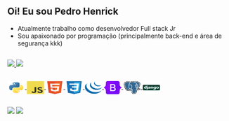 ## Oi! Eu sou Pedro Henrick

- Atualmente trabalho como desenvolvedor Full stack Jr
- Sou apaixonado por programação (principalmente back-end e área de segurança kkk)

##

<div>
  <a href="https://github.com/pedrohenrick777">
  <img height="165em" src="https://github-readme-stats.vercel.app/api?username=pedrohenrick777&show_icons=true&theme=dark&include_all_commits=true&count_private=true"/>
  <img height="165em" src="https://github-readme-stats.vercel.app/api/top-langs/?username=pedrohenrick777&theme=dark&layout=compact&langs_count=16"/>
</div>
 
  ##
  
<div>
 <img align="center" alt="Python" height="30" width="40" src="https://raw.githubusercontent.com/devicons/devicon/master/icons/python/python-original.svg">
 <img align="center" alt="javascript" height="30" width="40" src="https://raw.githubusercontent.com/devicons/devicon/master/icons/javascript/javascript-original.svg">
 <img align="center" alt="HTML" height="30" width="40" src="https://raw.githubusercontent.com/devicons/devicon/master/icons/html5/html5-original.svg">
 <img align="center" alt="CSS" height="30" width="40" src="https://raw.githubusercontent.com/devicons/devicon/master/icons/css3/css3-original.svg">
 <img align="center" alt="Jquery" height="30" width="40" src="https://raw.githubusercontent.com/devicons/devicon/master/icons/jquery/jquery-original.svg">
 <img align="center" alt="Bootstrap" height="30" width="40" src="https://raw.githubusercontent.com/devicons/devicon/master/icons/bootstrap/bootstrap-original.svg">
 <img align="center" alt="Python" height="30" width="40" src="https://raw.githubusercontent.com/devicons/devicon/master/icons/postgresql/postgresql-original.svg">
 <img align="center" alt="django" height="30" width="40" src="https://raw.githubusercontent.com/devicons/devicon/master/icons/django/django-original.svg">
</div>
  
  ##
 
<div> 
  <a href="https://instagram.com/_henriq4k" target="_blank"><img src="https://img.shields.io/badge/-Instagram-%23E4405F?style=for-the-badge&logo=instagram&logoColor=white" target="_blank"></a>
  <a href="https://www.linkedin.com/in/pedrohenrick777" target="_blank"><img src="https://img.shields.io/badge/-LinkedIn-%230077B5?style=for-the-badge&logo=linkedin&logoColor=white" target="_blank"></a> 
</div>
